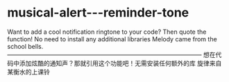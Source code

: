 # musical-alert---reminder-tone
Want to add a cool notification ringtone to your code? Then quote the function! No need to install any additional libraries
Melody came from the school bells.
————————————————————————————————
想在代码中添加炫酷的通知声？那就引用这个功能吧！无需安装任何额外的库
旋律来自某衡水的上课铃
